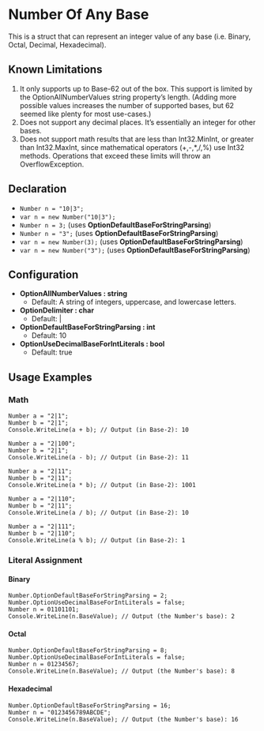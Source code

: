 # Number Of Any Base

This is a struct that can represent an integer value of any base (i.e. Binary, Octal, Decimal, Hexadecimal).

## Known Limitations
1. It only supports up to Base-62 out of the box. This support is limited by the OptionAllNumberValues string property’s length. (Adding more possible values increases the number of supported bases, but 62 seemed like plenty for most use-cases.)
1. Does not support any decimal places. It’s essentially an integer for other bases.
1. Does not support math results that are less than Int32.MinInt, or greater than Int32.MaxInt, since mathematical operators (+,-,*,/,%) use Int32 methods. Operations that exceed these limits will throw an OverflowException.

## Declaration
* `Number n = "10|3";`
* `var n = new Number("10|3");`
* `Number n = 3;` (uses **OptionDefaultBaseForStringParsing**)
* `Number n = "3";` (uses **OptionDefaultBaseForStringParsing**)
* `var n = new Number(3);` (uses **OptionDefaultBaseForStringParsing**)
* `var n = new Number("3");` (uses **OptionDefaultBaseForStringParsing**)

## Configuration
* **OptionAllNumberValues : string**
    * Default: A string of integers, uppercase, and lowercase letters.
* **OptionDelimiter : char**
    * Default: |
* **OptionDefaultBaseForStringParsing : int**
    * Default: 10
* **OptionUseDecimalBaseForIntLiterals : bool**
    * Default: true

## Usage Examples
### Math
``` 
Number a = "2|1";
Number b = "2|1";
Console.WriteLine(a + b); // Output (in Base-2): 10
```
``` 
Number a = "2|100";
Number b = "2|1";
Console.WriteLine(a - b); // Output (in Base-2): 11
```
``` 
Number a = "2|11";
Number b = "2|11";
Console.WriteLine(a * b); // Output (in Base-2): 1001
```
``` 
Number a = "2|110";
Number b = "2|11";
Console.WriteLine(a / b); // Output (in Base-2): 10
```
``` 
Number a = "2|111";
Number b = "2|110";
Console.WriteLine(a % b); // Output (in Base-2): 1
```
### Literal Assignment
#### Binary
```
Number.OptionDefaultBaseForStringParsing = 2;
Number.OptionUseDecimalBaseForIntLiterals = false;
Number n = 01101101;
Console.WriteLine(n.BaseValue); // Output (the Number's base): 2
```
#### Octal
```
Number.OptionDefaultBaseForStringParsing = 8;
Number.OptionUseDecimalBaseForIntLiterals = false;
Number n = 01234567;
Console.WriteLine(n.BaseValue); // Output (the Number's base): 8
```
#### Hexadecimal
```
Number.OptionDefaultBaseForStringParsing = 16;
Number n = "0123456789ABCDE";
Console.WriteLine(n.BaseValue); // Output (the Number's base): 16
```
